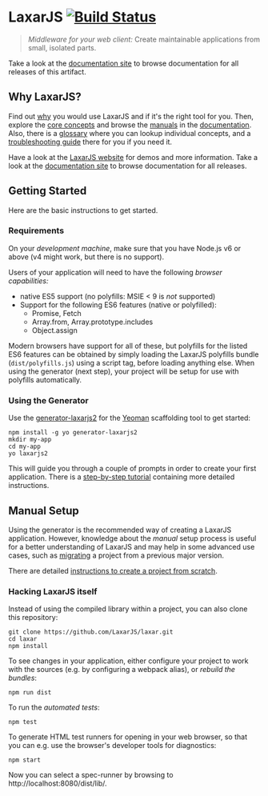 # LaxarJS [![Build Status](https://travis-ci.org/LaxarJS/laxar.svg?branch=master)](https://travis-ci.org/LaxarJS/laxar)

> _Middleware for your web client:_ Create maintainable applications from small, isolated parts.

<span class="laxar-external-documentation-hint">
   Take a look at the <a href="https://www.laxarjs.org/docs/laxar-latest/">documentation site</a> to browse documentation for all releases of this artifact.
</span>


## Why LaxarJS?

Find out [why](docs/why_laxar.md) you would use LaxarJS and if it's the right tool for you.
Then, explore the [core concepts](docs/concepts.md) and browse the [manuals](docs/manuals/index.md) in the [documentation](docs).
Also, there is a [glossary](docs/glossary.md) where you can lookup individual concepts, and a [troubleshooting guide](docs/troubleshooting.md) there for you if you need it.

Have a look at the [LaxarJS website](http://laxarjs.org) for demos and more information.
<span class="laxar-external-documentation-hint">
   Take a look at the <a href="http://www.laxarjs.org/docs/laxar-latest">documentation site</a> to browse documentation for all releases.
</span>


## Getting Started

Here are the basic instructions to get started.


### Requirements

On your _development machine_, make sure that you have Node.js v6 or above (v4 might work, but there is no support).

Users of your application will need to have the following _browser capabilities:_

 - native ES5 support (no polyfills: MSIE < 9 is *not* supported)
 - Support for the following ES6 features (native or polyfilled):
   + Promise, Fetch
   + Array.from, Array.prototype.includes
   + Object.assign

Modern browsers have support for all of these, but polyfills for the listed ES6 features can be obtained by simply loading the LaxarJS polyfills bundle (`dist/polyfills.js`) using a script tag, before loading anything else.
When using the generator (next step), your project will be setup for use with polyfills automatically.


### Using the Generator

Use the  [generator-laxarjs2](https://laxarjs.org/docs/generator-laxarjs2-latest/) for the [Yeoman](http://yeoman.io/) scaffolding tool to get started:

```console
npm install -g yo generator-laxarjs2
mkdir my-app
cd my-app
yo laxarjs2
```

This will guide you through a couple of prompts in order to create your first application.
There is a [step-by-step tutorial](https://github.com/LaxarJS/shop-demo/blob/master-2.x/docs/tutorials/01_getting_started.md#getting-started) containing more detailed instructions.


## Manual Setup

Using the generator is the recommended way of creating a LaxarJS application.
However, knowledge about the _manual_ setup process is useful for a better understanding of LaxarJS and may help in some advanced use cases, such as [migrating](./docs/manuals/upgrade_guide.md) a project from a previous major version.

There are detailed [instructions to create a project from scratch](./docs/manuals/project_from_scratch.md).


### Hacking LaxarJS itself

Instead of using the compiled library within a project, you can also clone this repository:

```console
git clone https://github.com/LaxarJS/laxar.git
cd laxar
npm install
```

To see changes in your application, either configure your project to work with the sources (e.g. by configuring a webpack alias), or _rebuild the bundles_:

```console
npm run dist
```

To run the _automated tests_:

```console
npm test
```

To generate HTML test runners for opening in your web browser, so that you can e.g. use the browser's developer tools for diagnostics:

```console
npm start
```

Now you can select a spec-runner by browsing to http://localhost:8080/dist/lib/.

